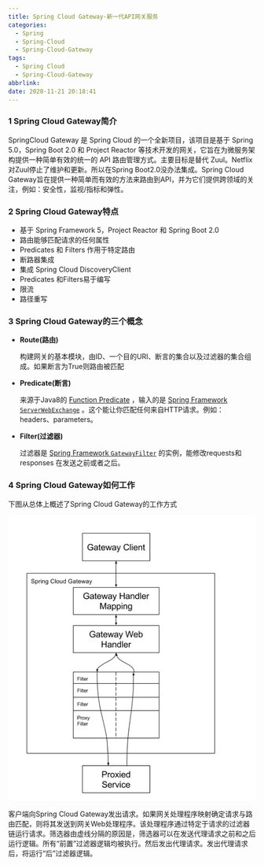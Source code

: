 ```yaml
---
title: Spring Cloud Gateway-新一代API网关服务
categories:
  - Spring
  - Spring-Cloud
  - Spring-Cloud-Gateway
tags:
  - Spring Cloud
  - Spring-Cloud-Gateway
abbrlink:
date: 2020-11-21 20:18:41
---
```


### 1 Spring Cloud Gateway简介

SpringCloud Gateway 是 Spring Cloud 的一个全新项目，该项目是基于 Spring 5.0，Spring Boot 2.0 和 Project Reactor 等技术开发的网关，它旨在为微服务架构提供一种简单有效的统一的 API 路由管理方式。主要目标是替代 Zuul。Netflix对Zuul停止了维护和更新。所以在Spring Boot2.0没办法集成。Spring Cloud Gateway旨在提供一种简单而有效的方法来路由到API，并为它们提供跨领域的关注，例如：安全性，监视/指标和弹性。 

### 2 Spring Cloud Gateway特点

- 基于 Spring Framework 5，Project Reactor 和 Spring Boot 2.0
- 路由能够匹配请求的任何属性
- Predicates 和 Filters 作用于特定路由
- 断路器集成
- 集成 Spring Cloud DiscoveryClient
-  Predicates 和Filters易于编写
- 限流
- 路径重写

### 3 Spring Cloud Gateway的三个概念

- **Route(路由)**

  构建网关的基本模块，由ID、一个目的URI、断言的集合以及过滤器的集合组成。如果断言为True则路由被匹配

- **Predicate(断言)**

  来源于Java8的 [Function Predicate](https://docs.oracle.com/javase/8/docs/api/java/util/function/Predicate.html) ，输入的是 [Spring Framework `ServerWebExchange`](https://docs.spring.io/spring-framework/docs/5.0.x/javadoc-api/org/springframework/web/server/ServerWebExchange.html) 。这个能让你匹配任何来自HTTP请求。例如：headers、parameters。

- **Filter(过滤器)**

  过滤器是 [Spring Framework `GatewayFilter`](https://docs.spring.io/spring/docs/5.0.x/javadoc-api/org/springframework/web/server/GatewayFilter.html)  的实例，能修改requests和responses  在发送之前或者之后。

### 4 Spring Cloud Gateway如何工作

下图从总体上概述了Spring Cloud Gateway的工作方式

![](https://github.com/mxsm/document/blob/master/image/Spring/SpringCloud/SpringCloudGateway/Spring-Cloud-GatewayHowToWork.png?raw=true)



客户端向Spring Cloud Gateway发出请求。如果网关处理程序映射确定请求与路由匹配，则将其发送到网关Web处理程序。该处理程序通过特定于请求的过滤器链运行请求。筛选器由虚线分隔的原因是，筛选器可以在发送代理请求之前和之后运行逻辑。所有“前置”过滤器逻辑均被执行。然后发出代理请求。发出代理请求后，将运行“后”过滤器逻辑。